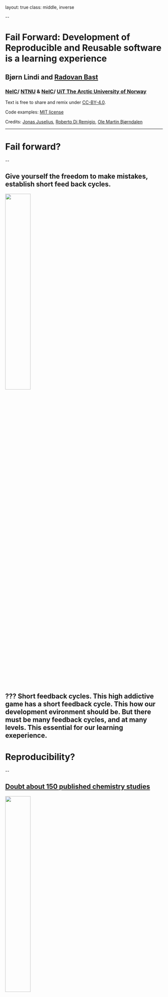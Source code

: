 layout: true
class: middle, inverse

--

# Fail Forward: Development of Reproducible and Reusable software is a learning experience

## Bjørn Lindi and [Radovan Bast](http://bast.fr)

### [NeIC](https://neic.nordforsk.org)/ [NTNU](https://www.ntnu.no) & [NeIC](https://neic.nordforsk.org)/ [UiT The Arctic University of Norway](https://uit.no)

Text is free to share and remix under [CC-BY-4.0](https://creativecommons.org/licenses/by/4.0/).

Code examples: [MIT license](http://opensource.org/licenses/mit-license.html)

Credits: [Jonas Juselius](https://github.com/juselius),
[Roberto Di Remigio](http://totaltrash.xyz),
[Ole Martin Bjørndalen](https://github.com/olemb)

---
# Fail forward?

--
## Give yourself the freedom to make mistakes, establish short feed back cycles.
<img src="img/brio-34000-labyrint-i-tre-1.jpg" style="width: 40%;" />

???
Short feedback cycles. This high addictive game has a short feedback cycle. This how our development evironment should be. But there must be many feedback cycles, and at many levels. This essential for our learning exeperience.
---
# Reproducibility?
--

## [Doubt about 150 published chemistry studies](https://arstechnica.com/information-technology/2019/10/chemists-discover-cross-platform-python-scripts-not-so-cross-platform/)
<img src="img/arts-technica-python-error.png" style="width: 40%;" />

???
WRF - support example:
- "It work a month a go". Is something changed? I don't think I have large-file-support
- 4-6 weeks to sort out what the problem really was (could have done much faster if one of us were more WRF-fluent)

---
# Reusable?
--
<img src="img/tumble-weed.jpg" style="width: 40%;" />
## The bush versus the tree
<img src="img/oak-tree-long-life.jpg" style="width: 40%;" />

???

- Witness development cycles like a bush not as a three.
- A cycle is a PhD-thesis.
- Loss of our most precious resource - time
- Someone comes after us - could be our future self

---

# Write tests first!

--
.. but I know what I am doing, why should I write tests first?

___

# What you "know is a mix of...

* True knowledge
* A set of assumptions 
  
---

## Some of the assumptions are wrong.
A test written first can reveal this.

??? 
- Since you have to think thoroughly about have to write a test testing a  new behaviour, already the thought process may reveal wrong assumptions.

---
# Implementing a feedback cycle
* By writing tests first you implement a feedback cycle. 
* Writing tests specifying behaviour, you create a active environment which relates to your code base.
* If behaviour is broken, it shows up immediately.

---
# Test-first development
* It is a design methodology
* "It helps developers build high quality code by forcing them to write testable code and by concretizing requirements"

???
We are not talking QA here...
- Emphasize testing behaviour - not edge cases.
- Thinking about QA-cases is a separate task.
---

# Learn Test-Driven Development

<img src="img/red_green_refactor.png" style="width: 40%;" />

???

1. Write a test. Think about how you would like the operation in your
   mind to appear in your code. You are writing a story. Invent the
   interface you wish you had. Include all of the elements in the story
   that you imagine will be necessary to calculate the right answers.
2. Make it run. Quickly getting that bar to green dominates everything
   else. If a clean, simple solution is obvious, then type it in. If the
   clean, simple solution is obvious but it will take you a minute, then
   make a note of it and get back to the main problem, which is getting
   the bar green in seconds. This shift in aesthetics is hard for some
   experienced software engineers. Quick green excuses all sins. But
   only for a moment.
3. Make it right. Now that the system is behaving, put the sinful ways
   of the recent past behind you. Step back onto the straight and narrow
   path of software righteousness. Remove the duplication that you have
   introduced , and get to green quickly.
   
---
# Starting on red.

* Focus on one test at a time, and implement the new behaviour step by
  step - with short feedback cycles.
* Name the the test properly - it is the test of a new
  behaviour/feature.
  
???
"Take great care with naming. The small investment of deriving highly
descriptive test names pays well over time, as tests are read and reread
by others who must maintain the code. Crafting a good test name will
also help you, the test writer, better understand the intent of what
you're about to build.

You'll be writing a number of tests for each behaviour in the system.
Think about the set of test names as a concordance that quickly provides
a developer with a concise summary of that behavior. The easier the test
names are to digest, the more quickly you and other developers will find
what you seek."
--Jeff Langr, Modern C++ Programming with Test-Driven Development

--- 
# Getting to green.

* We only write as much code as needed to pass the test. If implies copy
  code, we copy code. If mean using constants, we use constants. 
  
* First we solve "that works" part of the problem. Then we solve the
  "clean code" part(that is part of the next step - refactoring). Divide et imperia.
  
???

"Make it run. Quickly getting that bar to green dominates everything
else. If a clean, simple solution is obvious, then type it in. If the
clean, simple solution is obvious but it will take you a minute, then
make a note of it and get back to the main problem, which is getting
the bar green in seconds. This shift in aesthetics is hard for some
 experienced software engineers. Quick green excuses all sins. But
only for a moment."
--Kent Beck, TDD by Example

--- 
# Refactor
Refactoring is defined by Martin Fowler as a:
- disciplined technique for restructuring an existing body of code,
  altering is internal structure without changing its external behaviour. 
* To get passed the test, you did some sins. Now you make it right.
* Get rid of duplication.
* Make the code readable and understandable. Tidy up.
* Refactoring is applying want you have learnt from the test.

---
# Pair programming and Test Driven Development
"TDD supported with pair programming is a natural fit. Learning TDD is
made dramatically easier with a support system in place. Developers are
more likely to revert to old, non-TDD habits without a bit of peer
pressure from their teammates. Sittint with an experienced TDDer can be
more than half the time need to ingrain the habit of TDD. Swapping pairs
can help ensure that tests are writte first and with care.

How to balance pair programming?
"But a team full of siloed devlopers, with little review and no shared
knowledge, will create paint that will only continue to increase over
time.
---
# References
* tmux 2 productive mouse-free development by Brian Hogan, The Pragmatic Programmers / Chapter 5 pair programming with tmux
* Beyond Legacy Code - Nine practices to extend the life (and value of) of Your Software , by David Scott Bernstein* Test Driven Development: By Example, by Kent Beck
* Modern C++ Programming with Test-Driven Devleopment
